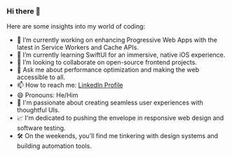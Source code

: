 ### Hi there 👋

Here are some insights into my world of coding:

- 🔭 I’m currently working on enhancing Progressive Web Apps with the latest in Service Workers and Cache APIs.
- 🌱 I’m currently learning SwiftUI for an immersive, native iOS experience.
- 👯 I’m looking to collaborate on open-source frontend projects.
- 💬 Ask me about performance optimization and making the web accessible to all.
- 📫 How to reach me: [LinkedIn Profile](https://www.linkedin.com/in/israel-akintunde)
- 😄 Pronouns: He/Him
- 🎨 I'm passionate about creating seamless user experiences with thoughtful UIs.
- 📈 I'm dedicated to pushing the envelope in responsive web design and software testing.
- 🛠️ On the weekends, you'll find me tinkering with design systems and building automation tools.


